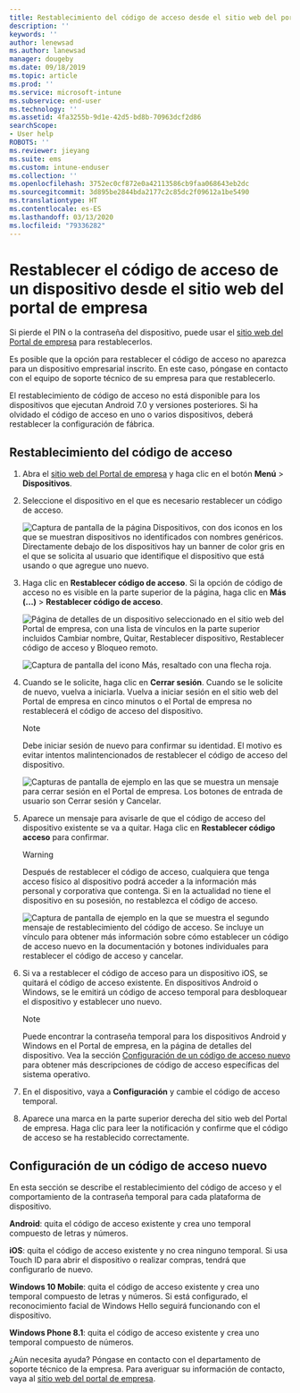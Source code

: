 ```yaml
---
title: Restablecimiento del código de acceso desde el sitio web del portal de empresa | Microsoft Docs
description: ''
keywords: ''
author: lenewsad
ms.author: lanewsad
manager: dougeby
ms.date: 09/18/2019
ms.topic: article
ms.prod: ''
ms.service: microsoft-intune
ms.subservice: end-user
ms.technology: ''
ms.assetid: 4fa3255b-9d1e-42d5-bd8b-70963dcf2d86
searchScope:
- User help
ROBOTS: ''
ms.reviewer: jieyang
ms.suite: ems
ms.custom: intune-enduser
ms.collection: ''
ms.openlocfilehash: 3752ec0cf872e0a42113586cb9faa068643eb2dc
ms.sourcegitcommit: 3d895be2844bda2177c2c85dc2f09612a1be5490
ms.translationtype: HT
ms.contentlocale: es-ES
ms.lasthandoff: 03/13/2020
ms.locfileid: "79336282"
---
```

# <a name="how-to-reset-your-device-passcode-from-the-company-portal-website"></a>Restablecer el código de acceso de un dispositivo desde el sitio web del portal de empresa

Si pierde el PIN o la contraseña del dispositivo, puede usar el [sitio web del Portal de empresa](https://portal.manage.microsoft.com) para restablecerlos. 

Es posible que la opción para restablecer el código de acceso no aparezca para un dispositivo empresarial inscrito. En este caso, póngase en contacto con el equipo de soporte técnico de su empresa para que restablecerlo.  

El restablecimiento de código de acceso no está disponible para los dispositivos que ejecutan Android 7.0 y versiones posteriores. Si ha olvidado el código de acceso en uno o varios dispositivos, deberá restablecer la configuración de fábrica.  

## <a name="reset-your-passcode"></a>Restablecimiento del código de acceso

1. Abra el [sitio web del Portal de empresa](https://portal.manage.microsoft.com) y haga clic en el botón __Menú__ > __Dispositivos__.  

2. Seleccione el dispositivo en el que es necesario restablecer un código de acceso.  

    ![Captura de pantalla de la página Dispositivos, con dos iconos en los que se muestran dispositivos no identificados con nombres genéricos. Directamente debajo de los dispositivos hay un banner de color gris en el que se solicita al usuario que identifique el dispositivo que está usando o que agregue uno nuevo.](./media/rename-reset-device-step2-1808.png) 

3. Haga clic en **Restablecer código de acceso**. Si la opción de código de acceso no es visible en la parte superior de la página, haga clic en **Más (...)**  > **Restablecer código de acceso**.   

   ![Página de detalles de un dispositivo seleccionado en el sitio web del Portal de empresa, con una lista de vínculos en la parte superior incluidos Cambiar nombre, Quitar, Restablecer dispositivo, Restablecer código de acceso y Bloqueo remoto. ](./media/rename-reset-device-1808.png)   

    ![Captura de pantalla del icono Más, resaltado con una flecha roja.](./media/rename-reset-device-step3-more-1808.png)  

4. Cuando se le solicite, haga clic en **Cerrar sesión**. Cuando se le solicite de nuevo, vuelva a iniciarla. Vuelva a iniciar sesión en el sitio web del Portal de empresa en cinco minutos o el Portal de empresa no restablecerá el código de acceso del dispositivo.  

   > [!NOTE]
   > Debe iniciar sesión de nuevo para confirmar su identidad. El motivo es evitar intentos malintencionados de restablecer el código de acceso del dispositivo.

   ![Capturas de pantalla de ejemplo en las que se muestra un mensaje para cerrar sesión en el Portal de empresa. Los botones de entrada de usuario son Cerrar sesión y Cancelar.](./media/iwp-reset-passcode-popup-1808.png)

5. Aparece un mensaje para avisarle de que el código de acceso del dispositivo existente se va a quitar. Haga clic en **Restablecer código acceso** para confirmar.  
    > [!WARNING]
    > Después de restablecer el código de acceso, cualquiera que tenga acceso físico al dispositivo podrá acceder a la información más personal y corporativa que contenga. Si en la actualidad no tiene el dispositivo en su posesión, no restablezca el código de acceso.  

   ![Captura de pantalla de ejemplo en la que se muestra el segundo mensaje de restablecimiento del código de acceso. Se incluye un vínculo para obtener más información sobre cómo establecer un código de acceso nuevo en la documentación y botones individuales para restablecer el código de acceso y cancelar.](./media/iwp-reset-passcode-popup2-1808.png) 

6. Si va a restablecer el código de acceso para un dispositivo iOS, se quitará el código de acceso existente. En dispositivos Android o Windows, se le emitirá un código de acceso temporal para desbloquear el dispositivo y establecer uno nuevo. 

   > [!NOTE]
   > Puede encontrar la contraseña temporal para los dispositivos Android y Windows en el Portal de empresa, en la página de detalles del dispositivo. Vea la sección [Configuración de un código de acceso nuevo](reset-your-passcode-cpwebsite.md#set-up-a-new-passcode) para obtener más descripciones de código de acceso específicas del sistema operativo.  
   
7. En el dispositivo, vaya a **Configuración** y cambie el código de acceso temporal. 

8. Aparece una marca en la parte superior derecha del sitio web del Portal de empresa. Haga clic para leer la notificación y confirme que el código de acceso se ha restablecido correctamente.  

## <a name="set-up-a-new-passcode"></a>Configuración de un código de acceso nuevo  

En esta sección se describe el restablecimiento del código de acceso y el comportamiento de la contraseña temporal para cada plataforma de dispositivo.  

**Android**: quita el código de acceso existente y crea uno temporal compuesto de letras y números.

**iOS**: quita el código de acceso existente y no crea ninguno temporal. Si usa Touch ID para abrir el dispositivo o realizar compras, tendrá que configurarlo de nuevo.  

**Windows 10 Mobile**: quita el código de acceso existente y crea uno temporal compuesto de letras y números. Si está configurado, el reconocimiento facial de Windows Hello seguirá funcionando con el dispositivo.

**Windows Phone 8.1**: quita el código de acceso existente y crea uno temporal compuesto de números.  

¿Aún necesita ayuda? Póngase en contacto con el departamento de soporte técnico de la empresa. Para averiguar su información de contacto, vaya al [sitio web del portal de empresa](https://go.microsoft.com/fwlink/?linkid=2010980).  

